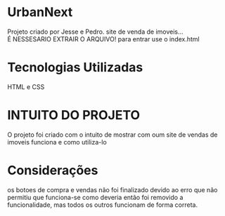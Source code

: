 # UrbanNext
Projeto criado por Jesse e Pedro. site de venda de imoveis...                                                                                                                                                                                                                       
É NESSESARIO EXTRAIR O ARQUIVO! para entrar use o index.html
# Tecnologias Utilizadas
HTML e CSS

# INTUITO DO PROJETO
O  projeto foi criado com o intuito de mostrar com oum site de vendas de imoveis funciona e como utiliza-lo

# Considerações
os botoes de compra e vendas não foi finalizado devido ao erro que não permitiu que funciona-se como deveria então foi removido a funcionalidade, mas todos os outros funcionam de forma correta.
